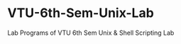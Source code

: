 VTU-6th-Sem-Unix-Lab
====================

Lab Programs of VTU 6th Sem Unix &amp; Shell Scripting Lab